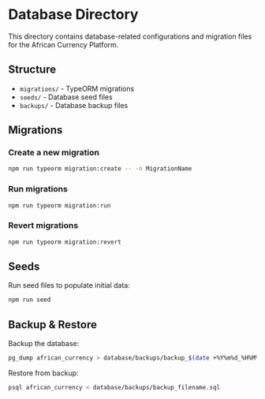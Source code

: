 # Database Directory

This directory contains database-related configurations and migration files for the African Currency Platform.

## Structure

- `migrations/` - TypeORM migrations
- `seeds/` - Database seed files
- `backups/` - Database backup files

## Migrations

### Create a new migration

```bash
npm run typeorm migration:create -- -n MigrationName
```

### Run migrations

```bash
npm run typeorm migration:run
```

### Revert migrations

```bash
npm run typeorm migration:revert
```

## Seeds

Run seed files to populate initial data:

```bash
npm run seed
```

## Backup & Restore

Backup the database:

```bash
pg_dump african_currency > database/backups/backup_$(date +%Y%m%d_%H%M%S).sql
```

Restore from backup:

```bash
psql african_currency < database/backups/backup_filename.sql
```
